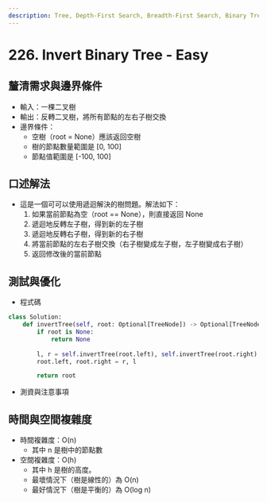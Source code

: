 ```yaml
---
description: Tree, Depth-First Search, Breadth-First Search, Binary Tree
---
```


# 226. Invert Binary Tree - Easy

## 釐清需求與邊界條件

* 輸入：一棵二叉樹
* 輸出：反轉二叉樹，將所有節點的左右子樹交換
* 邊界條件：
  * 空樹（root = None）應該返回空樹
  * 樹的節點數量範圍是 \[0, 100]
  * 節點值範圍是 \[-100, 100]

## 口述解法

* 這是一個可可以使用遞迴解決的樹問題。解法如下：
  1. 如果當前節點為空（root == None），則直接返回 None
  2. 遞迴地反轉左子樹，得到新的左子樹
  3. 遞迴地反轉右子樹，得到新的右子樹
  4. 將當前節點的左右子樹交換（右子樹變成左子樹，左子樹變成右子樹）
  5. 返回修改後的當前節點

## 測試與優化

* 程式碼

```python
class Solution:
    def invertTree(self, root: Optional[TreeNode]) -> Optional[TreeNode]:
        if root is None:
            return None
            
        l, r = self.invertTree(root.left), self.invertTree(root.right)
        root.left, root.right = r, l

        return root
```

* 測資與注意事項

## 時間與空間複雜度

* 時間複雜度：O(n)
  * 其中 n 是樹中的節點數
* 空間複雜度：O(h)
  * 其中 h 是樹的高度。
  * 最壞情況下（樹是線性的）為 O(n)
  * 最好情況下（樹是平衡的）為 O(log n)
